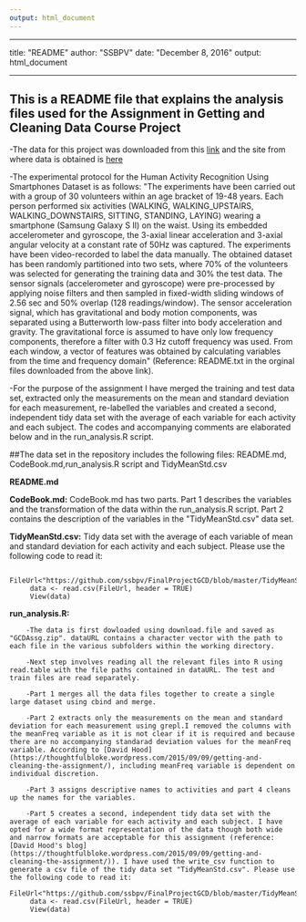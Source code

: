 ```yaml
---
output: html_document
---
```

---
title: "README"
author: "SSBPV"
date: "December 8, 2016"
output: html_document

---


## This is a README file that explains the analysis files used for the Assignment in Getting and Cleaning Data Course Project

-The data for this project was downloaded from this [link](https://d396qusza40orc.cloudfront.net/getdata%2Fprojectfiles%2FUCI%20HAR%20Dataset.zip) and the site from where data is obtained is [here](http://archive.ics.uci.edu/ml/datasets/Human+Activity+Recognition+Using+Smartphones) 

-The experimental protocol for the Human Activity Recognition Using Smartphones Dataset is as follows: "The experiments have been carried out with a group of 30 volunteers within an age bracket of 19-48 years. Each person performed six activities (WALKING, WALKING_UPSTAIRS, WALKING_DOWNSTAIRS, SITTING, STANDING, LAYING) wearing a smartphone (Samsung Galaxy S II) on the waist. Using its embedded accelerometer and gyroscope, the 3-axial linear acceleration and 3-axial angular velocity at a constant rate of 50Hz was captured. The experiments have been video-recorded to label the data manually. The obtained dataset has been randomly partitioned into two sets, where 70% of the volunteers was selected for generating the training data and 30% the test data. The sensor signals (accelerometer and gyroscope) were pre-processed by applying noise filters and then sampled in fixed-width sliding windows of 2.56 sec and 50% overlap (128 readings/window). The sensor acceleration signal, which has gravitational and body motion components, was separated using a Butterworth low-pass filter into body acceleration and gravity. The gravitational force is assumed to have only low frequency components, therefore a filter with 0.3 Hz cutoff frequency was used. From each window, a vector of features was obtained by calculating variables from the time and frequency domain" (Reference: README.txt in the orginal files downloaded from the above link).

-For the purpose of the assignment I have merged the training and test data set, extracted only the measurements on the mean and standard deviation for each measurement, re-labelled the variables and created a second, independent tidy data set with the average of each variable for each activity and each subject. The codes and accompanying comments are elaborated below and in the run_analysis.R script.

##The data set in the repository includes the following files:
README.md, CodeBook.md,run_analysis.R script and TidyMeanStd.csv

**README.md**

**CodeBook.md:**
CodeBook.md has two parts. Part 1 describes the variables and the transformation of the data within the run_analysis.R script. Part 2 contains the description of the variables in the "TidyMeanStd.csv" data set.

**TidyMeanStd.csv:** 
Tidy data set with the average of each variable of mean and standard deviation for each activity and each subject. Please use the following code to read it:

         FileUrl<"https://github.com/ssbpv/FinalProjectGCD/blob/master/TidyMeanStd.csv"
         data <- read.csv(FileUrl, header = TRUE)
         View(data)

**run_analysis.R:** 

        -The data is first dowloaded using download.file and saved as "GCDAssg.zip". dataURL contains a character vector with the path to each file in the various subfolders within the working directory.
        
        -Next step involves reading all the relevant files into R using read.table with the file paths contained in dataURL. The test and train files are read separately. 
        
        -Part 1 merges all the data files together to create a single large dataset using cbind and merge.
        
        -Part 2 extracts only the measurements on the mean and standard deviation for each measurement using grepl.I removed the columns with the meanFreq variable as it is not clear if it is required and because there are no accompanying standarad deviation values for the meanFreq variable. According to [David Hood](https://thoughtfulbloke.wordpress.com/2015/09/09/getting-and-cleaning-the-assignment/), including meanFreq variable is dependent on individual discretion. 
        
        -Part 3 assigns descriptive names to activities and part 4 cleans up the names for the variables. 
        
        -Part 5 creates a second, independent tidy data set with the average of each variable for each activity and each subject. I have opted for a wide format representation of the data though both wide and narrow formats are acceptable for this assignment (reference:[David Hood's blog](https://thoughtfulbloke.wordpress.com/2015/09/09/getting-and-cleaning-the-assignment/)). I have used the write_csv function to generate a csv file of the tidy data set "TidyMeanStd.csv". Please use the following code to read it:
         FileUrl<"https://github.com/ssbpv/FinalProjectGCD/blob/master/TidyMeanStd.csv"
         data <- read.csv(FileUrl, header = TRUE)
         View(data)

        





